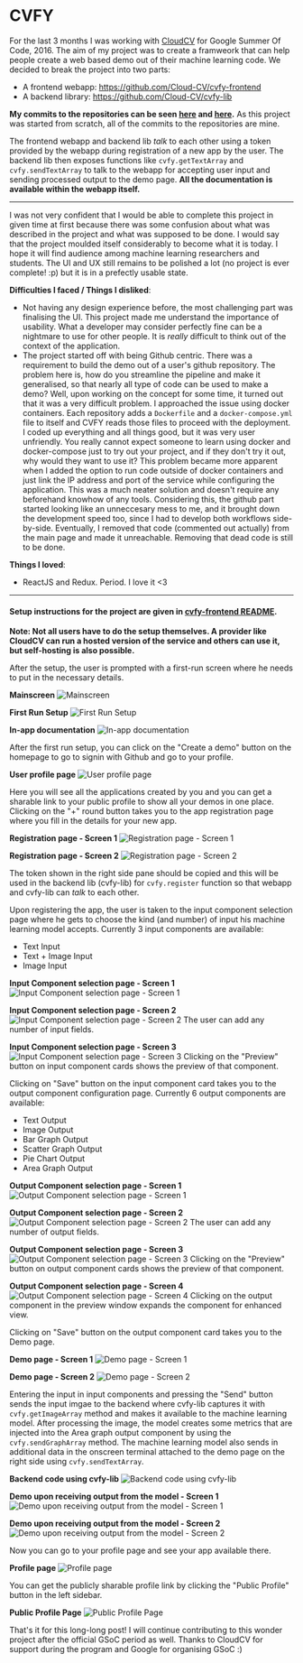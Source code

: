 # CVFY

For the last 3 months I was working with [CloudCV](http://cloudcv.org) for Google Summer Of Code, 2016. The aim of my project was to create a framweork that can help people create a web based demo out of their machine learning code. We decided to break the project into two parts:
  - A frontend webapp: https://github.com/Cloud-CV/cvfy-frontend
  - A backend library: https://github.com/Cloud-CV/cvfy-lib

**My commits to the repositories can be seen [here](https://github.com/Cloud-CV/cvfy-frontend/commits/master) and [here](https://github.com/Cloud-CV/cvfy-lib/commits/master).** As this project was started from scratch, all of the commits to the repositories are mine.

The frontend webapp and backend lib _talk_ to each other using a token provided by the webapp during registration of a new app by the user. The backend lib then exposes functions like `cvfy.getTextArray` and `cvfy.sendTextArray` to talk to the webapp for accepting user input and sending processed output to the demo page. **All the documentation is available within the webapp itself.**

---

I was not very confident that I would be able to complete this project in given time at first because there was some confusion about what was described in the project and what was supposed to be done. I would say that the project moulded itself considerably to become what it is today. I hope it will find audience among machine learning researchers and students. The UI and UX still remains to be polished a lot (no project is ever complete! :p) but it is in a prefectly usable state.

**Difficulties I faced / Things I disliked**:
  - Not having any design experience before, the most challenging part was finalising the UI. This project made me understand the importance of usability. What a developer may consider perfectly fine can be a nightmare to use for other people. It is _really_ difficult to think out of the context of the application.
  - The project started off with being Github centric. There was a requirement to build the demo out of a user's github repository. The problem here is, how do you streamline the pipeline and make it generalised, so that nearly all type of code can be used to make a demo? Well, upon working on the concept for some time, it turned out that it was a very difficult problem. I approached the issue using docker containers. Each repository adds a `Dockerfile` and a `docker-compose.yml` file to itself and CVFY reads those files to proceed with the deployment. I coded up everything and all things good, but it was very user unfriendly. You really cannot expect someone to learn using docker and docker-compose just to try out your project, and if they don't try it out, why would they want to use it? This problem became more apparent when I added the option to run code outside of docker containers and just link the IP address and port of the service while configuring the application. This was a much neater solution and doesn't require any beforehand knowhow of any tools. Considering this, the github part started looking like an unneccesary mess to me, and it brought down the development speed too, since I had to develop both workflows side-by-side. Eventually, I removed that code (commented out actually) from the main page and made it unreachable. Removing that dead code is still to be done.
 
**Things I loved**:
  - ReactJS and Redux. Period. I love it <3

---

#### Setup instructions for the project are given in [cvfy-frontend README](https://github.com/Cloud-CV/cvfy-frontend/blob/master/README.md). 

**Note: Not all users have to do the setup themselves. A provider like CloudCV can run a hosted version of the service and others can use it, but self-hosting is also possible.**

After the setup, the user is prompted with a first-run screen where he needs to put in the necessary details.

**Mainscreen**
![Mainscreen](http://i.imgur.com/up2cVm2.png)

**First Run Setup**
![First Run Setup](http://i.imgur.com/XWYy1kl.png)

**In-app documentation**
![In-app documentation](http://i.imgur.com/qYpaTie.png)

After the first run setup, you can click on the "Create a demo" button on the homepage to go to signin with Github and go to your profile.

**User profile page**
![User profile page](http://i.imgur.com/DFJw5m8.png)

Here you will see all the applications created by you and you can get a sharable link to your public profile to show all your demos in one place. Clicking on the "+" round button takes you to the app registration page where you fill in the details for your new app.

**Registration page - Screen 1**
![Registration page - Screen 1](http://i.imgur.com/qjdF5i2.png)

**Registration page - Screen 2**
![Registration page - Screen 2](http://i.imgur.com/xM8730E.png)

The token shown in the right side pane should be copied and this will be used in the backend lib (cvfy-lib) for `cvfy.register` function so that webapp and cvfy-lib can _talk_ to each other.

Upon registering the app, the user is taken to the input component selection page where he gets to choose the kind (and number) of input his machine learning model accepts. Currently 3 input components are available:

  - Text Input
  - Text + Image Input
  - Image Input

**Input Component selection page - Screen 1**
![Input Component selection page - Screen 1](http://i.imgur.com/xlAER5i.png)

**Input Component selection page - Screen 2**
![Input Component selection page - Screen 2](http://i.imgur.com/g6kcZuK.png)
The user can add any number of input fields.

**Input Component selection page - Screen 3**
![Input Component selection page - Screen 3](http://i.imgur.com/RVeXOBm.png)
Clicking on the "Preview" button on input component cards shows the preview of that component.

Clicking on "Save" button on the input component card takes you to the output component configuration page. Currently 6 output components are available:
  - Text Output
  - Image Output
  - Bar Graph Output
  - Scatter Graph Output
  - Pie Chart Output
  - Area Graph Output

**Output Component selection page - Screen 1**
![Output Component selection page - Screen 1](http://i.imgur.com/IcqG1tN.png)

**Output Component selection page - Screen 2**
![Output Component selection page - Screen 2](http://i.imgur.com/RW9UN4A.png)
The user can add any number of output fields.

**Output Component selection page - Screen 3**
![Output Component selection page - Screen 3](http://i.imgur.com/4waGX5i.png)
Clicking on the "Preview" button on output component cards shows the preview of that component.

**Output Component selection page - Screen 4**
![Output Component selection page - Screen 4](http://i.imgur.com/lkSlcws.png)
Clicking on the output component in the preview window expands the component for enhanced view.

Clicking on "Save" button on the output component card takes you to the Demo page.

**Demo page - Screen 1**
![Demo page - Screen 1](http://i.imgur.com/Al4Uaec.png)

**Demo page - Screen 2**
![Demo page - Screen 2](http://i.imgur.com/EFancBV.png)

Entering the input in input components and pressing the "Send" button sends the input imgae to the backend where cvfy-lib captures it with `cvfy.getImageArray` method and makes it available to the machine learning model. After processing the image, the model creates some metrics that are injected into the Area graph output component by using the `cvfy.sendGraphArray` method. The machine learning model also sends in additional data in the onscreen terminal attached to the demo page on the right side using `cvfy.sendTextArray`.

**Backend code using cvfy-lib**
![Backend code using cvfy-lib](http://i.imgur.com/1U48SDH.png?1)

**Demo upon receiving output from the model - Screen 1**
![Demo upon receiving output from the model - Screen 1](http://i.imgur.com/38bdX5b.png)

**Demo upon receiving output from the model - Screen 2**
![Demo upon receiving output from the model - Screen 2](http://i.imgur.com/5jpJQIk.png)

Now you can go to your profile page and see your app available there.

**Profile page**
![Profile page](http://i.imgur.com/R8pyBXR.png)

You can get the publicly sharable profile link by clicking the "Public Profile" button in the left sidebar.

**Public Profile Page**
![Public Profile Page](http://i.imgur.com/9ZLgJFf.png)

That's it for this long-long post! I will continue contributing to this wonder project after the official GSoC period as well. Thanks to CloudCV for support during the program and Google for organising GSoC :)
